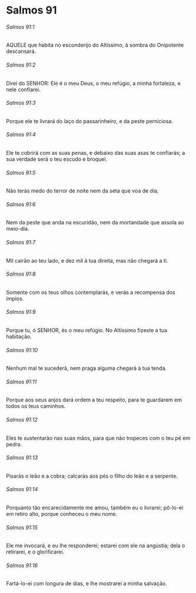 # Salmos 91

###### Salmos 91:1

AQUELE que habita no esconderijo do Altíssimo, à sombra do Onipotente descansará.

###### Salmos 91:2

Direi do SENHOR: Ele é o meu Deus, o meu refúgio, a minha fortaleza, e nele confiarei.

###### Salmos 91:3

Porque ele te livrará do laço do passarinheiro, e da peste perniciosa.

###### Salmos 91:4

Ele te cobrirá com as suas penas, e debaixo das suas asas te confiarás; a sua verdade será o teu escudo e broquel.

###### Salmos 91:5

Não terás medo do terror de noite nem da seta que voa de dia,

###### Salmos 91:6

Nem da peste que anda na escuridão, nem da mortandade que assola ao meio-dia.

###### Salmos 91:7

Mil cairão ao teu lado, e dez mil à tua direita, mas não chegará a ti.

###### Salmos 91:8

Somente com os teus olhos contemplarás, e verás a recompensa dos ímpios.

###### Salmos 91:9

Porque tu, ó SENHOR, és o meu refúgio. No Altíssimo fizeste a tua habitação.

###### Salmos 91:10

Nenhum mal te sucederá, nem praga alguma chegará à tua tenda.

###### Salmos 91:11

Porque aos seus anjos dará ordem a teu respeito, para te guardarem em todos os teus caminhos.

###### Salmos 91:12

Eles te sustentarão nas suas mãos, para que não tropeces com o teu pé em pedra.

###### Salmos 91:13

Pisarás o leão e a cobra; calcarás aos pés o filho do leão e a serpente.

###### Salmos 91:14

Porquanto tão encarecidamente me amou, também eu o livrarei; pô-lo-ei em retiro alto, porque conheceu o meu nome.

###### Salmos 91:15

Ele me invocará, e eu lhe responderei; estarei com ele na angústia; dela o retirarei, e o glorificarei.

###### Salmos 91:16

Fartá-lo-ei com longura de dias, e lhe mostrarei a minha salvação.


